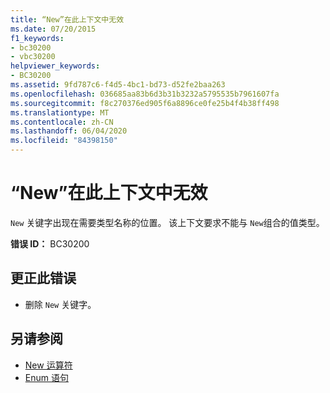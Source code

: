```yaml
---
title: “New”在此上下文中无效
ms.date: 07/20/2015
f1_keywords:
- bc30200
- vbc30200
helpviewer_keywords:
- BC30200
ms.assetid: 9fd787c6-f4d5-4bc1-bd73-d52fe2baa263
ms.openlocfilehash: 036685aa83b6d3b31b3232a5795535b7961607fa
ms.sourcegitcommit: f8c270376ed905f6a8896ce0fe25b4f4b38ff498
ms.translationtype: MT
ms.contentlocale: zh-CN
ms.lasthandoff: 06/04/2020
ms.locfileid: "84398150"
---
```

# <a name="new-is-not-valid-in-this-context"></a>“New”在此上下文中无效
`New` 关键字出现在需要类型名称的位置。 该上下文要求不能与 `New`组合的值类型。  
  
 **错误 ID：** BC30200  
  
## <a name="to-correct-this-error"></a>更正此错误  
  
- 删除 `New` 关键字。  
  
## <a name="see-also"></a>另请参阅

- [New 运算符](../language-reference/operators/new-operator.md)
- [Enum 语句](../language-reference/statements/enum-statement.md)
